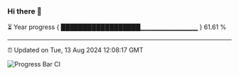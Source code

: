 ### Hi there 👋

⏳ Year progress { ██████████████████▁▁▁▁▁▁▁▁▁▁▁▁ } 61.61 %

---

⏰ Updated on Tue, 13 Aug 2024 12:08:17 GMT

![Progress Bar CI](https://github.com/liununu/liununu/workflows/Progress%20Bar%20CI/badge.svg)
